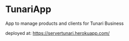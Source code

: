 # TunariApp
App to manage products and clients for Tunari Business 


deployed at: https://servertunari.herokuapp.com/
